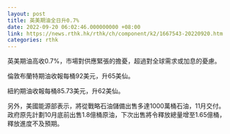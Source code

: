 ```yaml
---
layout: post
title: 英美期油全日升0.7%
date: 2022-09-20 06:02:46.000000000 +08:00
link: https://news.rthk.hk/rthk/ch/component/k2/1667543-20220920.htm
categories: rthk
---
```


英美期油高收0.7%，市場對供應緊張的擔憂，超過對全球需求或加息的憂慮。

倫敦布蘭特期油收報每桶92美元，升65美仙。

紐約期油收報每桶85.73美元，升62美仙。

另外，美國能源部表示，將從戰略石油儲備出售多達1000萬桶石油，11月交付。政府原先計劃10月底前出售1.8億桶原油，下次出售將令釋放總量增至1.65億桶，釋放進度不及預期。
